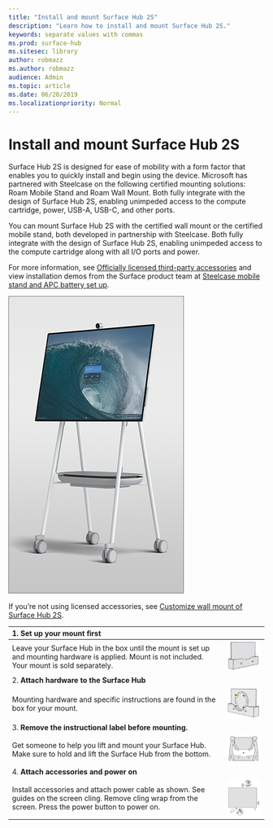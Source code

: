 ```yaml
---
title: "Install and mount Surface Hub 2S"
description: "Learn how to install and mount Surface Hub 2S."
keywords: separate values with commas
ms.prod: surface-hub
ms.sitesec: library
author: robmazz
ms.author: robmazz
audience: Admin
ms.topic: article
ms.date: 06/20/2019
ms.localizationpriority: Normal
---
```


# Install and mount Surface Hub 2S

Surface Hub 2S is designed for ease of mobility with a form factor that enables you to quickly install and begin using the device. Microsoft has partnered with Steelcase on the following certified mounting solutions: Roam Mobile Stand and Roam Wall Mount. Both fully integrate with the design of Surface Hub 2S, enabling unimpeded access to the compute cartridge, power, USB-A, USB-C, and other ports.

You can mount Surface Hub 2S with the certified wall mount or the certified mobile stand, both developed in partnership with Steelcase. Both fully integrate with the design of Surface Hub 2S, enabling unimpeded access to the compute cartridge along with all I/O ports and power. 

For more information, see [Officially licensed third-party accessories](http://licensedhardware.azurewebsites.net/surface) and view installation demos from the Surface product team at [Steelcase mobile stand and APC battery set up](https://youtu.be/VTzdu4Skpkg).

 ![Surface Hub 2S on Roam Mobile Stand](images/sh2-mobile-stand.png)<br>

If you’re not using licensed accessories, see [Customize wall mount of Surface Hub 2S](surface-hub-2s-custom-install.md).

| 1. **Set up your mount first** | |
|:------ |:-------- |
| Leave your Surface Hub in the box until the mount is set up and mounting hardware is applied. Mount is not included. Your mount is sold separately. | ![* Set up your mount first *](images/sh2-setup-1.png) <br> |
| 2. **Attach hardware to the Surface Hub** | |
| Mounting hardware and specific instructions are found in the box for your mount. | ![* Attach hardware to the Surface Hub *](images/sh2-setup-2.png) <br> |
| 3. **Remove the instructional label before mounting.** | |
| Get someone to help you lift and mount your Surface Hub. Make sure to hold and lift the Surface Hub from the bottom. | ![* Remove the instructional label before mounting *](images/sh2-setup-3.png) <br> |
| 4. **Attach accessories and power on** | |
| Install accessories and attach power cable as shown. See guides on the screen cling. Remove cling wrap from the screen. Press the power button to power on. | ![* Attach accessories and power on *](images/sh2-setup-4.png) <br> |


